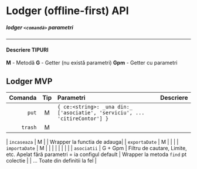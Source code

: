 # Lodger (offline-first) API

##### __lodger__ ```<comandă>``` parametri
---


#### Descriere TIPURI
__M__ - Metodă
__G__ - Getter (nu există parametri)
__Gpm__ - Getter cu parametri

## Lodger MVP

| Comanda | Tip | Parametri | Descriere |
| ------: | :-: | :-------- | --- |
| `put` | M | ```{ ce:<string>: _una din:_ ['asociatie', 'serviciu', ... 'citireContor'] }``` | |
| `trash` | M | | |

| `incaseaza` | M | | Wrapper la functia de adauga|
| `exportaDate` | M | | |
| `importaDate` | M | | |
| | | | |
| `asociatii` | G + Gpm | Filtru de cautare, Limite, etc. Apelat fără parametri = ia configul default | Wrapper la metoda `find` pt colectie |
| ... Toate din definitii la fel |
